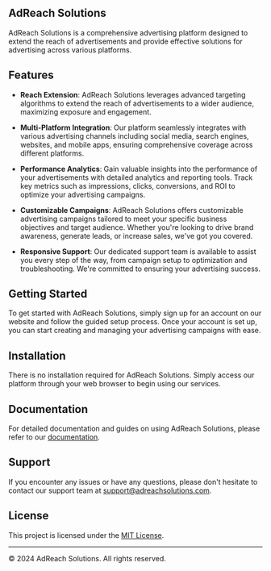 ## AdReach Solutions

AdReach Solutions is a comprehensive advertising platform designed to extend the reach of advertisements and provide effective solutions for advertising across various platforms.

## Features

- **Reach Extension**: AdReach Solutions leverages advanced targeting algorithms to extend the reach of advertisements to a wider audience, maximizing exposure and engagement.

- **Multi-Platform Integration**: Our platform seamlessly integrates with various advertising channels including social media, search engines, websites, and mobile apps, ensuring comprehensive coverage across different platforms.

- **Performance Analytics**: Gain valuable insights into the performance of your advertisements with detailed analytics and reporting tools. Track key metrics such as impressions, clicks, conversions, and ROI to optimize your advertising campaigns.

- **Customizable Campaigns**: AdReach Solutions offers customizable advertising campaigns tailored to meet your specific business objectives and target audience. Whether you're looking to drive brand awareness, generate leads, or increase sales, we've got you covered.

- **Responsive Support**: Our dedicated support team is available to assist you every step of the way, from campaign setup to optimization and troubleshooting. We're committed to ensuring your advertising success.

## Getting Started

To get started with AdReach Solutions, simply sign up for an account on our website and follow the guided setup process. Once your account is set up, you can start creating and managing your advertising campaigns with ease.

## Installation

There is no installation required for AdReach Solutions. Simply access our platform through your web browser to begin using our services.

## Documentation

For detailed documentation and guides on using AdReach Solutions, please refer to our [documentation](<[KRM-DIGITAL](https://krmdigital.in/)>).

## Support

If you encounter any issues or have any questions, please don't hesitate to contact our support team at support@adreachsolutions.com.

## License

This project is licensed under the [MIT License](LICENSE).

---

© 2024 AdReach Solutions. All rights reserved.
